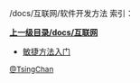 /docs/互联网/软件开发方法 索引：


**[上一级目录/docs/互联网](/docs/互联网/index.md)**

- [敏捷方法入门](/docs/互联网/软件开发方法/敏捷方法入门.md)


<font size=2 color='grey'> [@TsingChan](http://www.9ong.com/) </font>